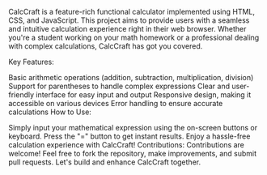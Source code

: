 CalcCraft is a feature-rich functional calculator implemented using HTML, CSS, and JavaScript. This project aims to provide users with a seamless and intuitive calculation experience right in their web browser. Whether you're a student working on your math homework or a professional dealing with complex calculations, CalcCraft has got you covered.

Key Features:

Basic arithmetic operations (addition, subtraction, multiplication, division)
Support for parentheses to handle complex expressions
Clear and user-friendly interface for easy input and output
Responsive design, making it accessible on various devices
Error handling to ensure accurate calculations
How to Use:

Simply input your mathematical expression using the on-screen buttons or keyboard.
Press the "=" button to get instant results.
Enjoy a hassle-free calculation experience with CalcCraft!
Contributions:
Contributions are welcome! Feel free to fork the repository, make improvements, and submit pull requests. Let's build and enhance CalcCraft together.
